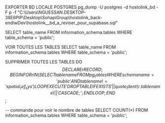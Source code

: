 EXPORTER BD LOCALE POSTGRES 
    pg_dump -U postgres -d hostolink_bd -F p -f "C:\Users\NGUESSAN.DESKTOP-38E6PIP\Desktop\SohapiGroup\hostolink_back-end\wDev\hostolink__bd_a_reviser_pour_supabase.sql"

SELECT table_name 
FROM information_schema.tables 
WHERE table_schema = 'public';


VOIR TOUTES LES TABLES
    SELECT table_name
    FROM information_schema.tables
    WHERE table_schema = 'public';

SUPPRIMER TOUTES LES TABLES
    DO $$
    DECLARE
        r RECORD;
    BEGIN
        FOR r IN (SELECT tablename FROM pg_tables WHERE schemaname = 'public' AND tablename != 'spatial_ref_sys') LOOP
            EXECUTE 'DROP TABLE IF EXISTS ' || quote_ident(r.tablename) || ' CASCADE;';
        END LOOP;
    END $$;


-- commande pour voir le nombre de tables 
SELECT COUNT(*) 
FROM information_schema.tables 
WHERE table_schema = 'public';